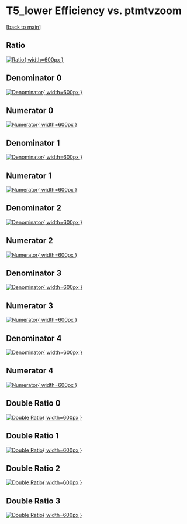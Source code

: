 # T5_lower Efficiency vs. ptmtvzoom

[[back to main](./)]



## Ratio

[![Ratio](../mtv/var/T5_lower_loweta_321_0_eff_ptmtvzoom.png){ width=600px }](../mtv/var/T5_lower_loweta_321_0_eff_ptmtvzoom.pdf)

## Denominator 0

[![Denominator](../mtv/den/T5_lower_loweta_321_0_eff_ptmtvzoom_den0.png){ width=600px }](../mtv/den/T5_lower_loweta_321_0_eff_ptmtvzoom_den0.pdf)

## Numerator 0

[![Numerator](../mtv/num/T5_lower_loweta_321_0_eff_ptmtvzoom_num0.png){ width=600px }](../mtv/num/T5_lower_loweta_321_0_eff_ptmtvzoom_num0.pdf)

## Denominator 1

[![Denominator](../mtv/den/T5_lower_loweta_321_0_eff_ptmtvzoom_den1.png){ width=600px }](../mtv/den/T5_lower_loweta_321_0_eff_ptmtvzoom_den1.pdf)

## Numerator 1

[![Numerator](../mtv/num/T5_lower_loweta_321_0_eff_ptmtvzoom_num1.png){ width=600px }](../mtv/num/T5_lower_loweta_321_0_eff_ptmtvzoom_num1.pdf)

## Denominator 2

[![Denominator](../mtv/den/T5_lower_loweta_321_0_eff_ptmtvzoom_den2.png){ width=600px }](../mtv/den/T5_lower_loweta_321_0_eff_ptmtvzoom_den2.pdf)

## Numerator 2

[![Numerator](../mtv/num/T5_lower_loweta_321_0_eff_ptmtvzoom_num2.png){ width=600px }](../mtv/num/T5_lower_loweta_321_0_eff_ptmtvzoom_num2.pdf)

## Denominator 3

[![Denominator](../mtv/den/T5_lower_loweta_321_0_eff_ptmtvzoom_den3.png){ width=600px }](../mtv/den/T5_lower_loweta_321_0_eff_ptmtvzoom_den3.pdf)

## Numerator 3

[![Numerator](../mtv/num/T5_lower_loweta_321_0_eff_ptmtvzoom_num3.png){ width=600px }](../mtv/num/T5_lower_loweta_321_0_eff_ptmtvzoom_num3.pdf)

## Denominator 4

[![Denominator](../mtv/den/T5_lower_loweta_321_0_eff_ptmtvzoom_den4.png){ width=600px }](../mtv/den/T5_lower_loweta_321_0_eff_ptmtvzoom_den4.pdf)

## Numerator 4

[![Numerator](../mtv/num/T5_lower_loweta_321_0_eff_ptmtvzoom_num4.png){ width=600px }](../mtv/num/T5_lower_loweta_321_0_eff_ptmtvzoom_num4.pdf)

## Double Ratio 0

[![Double Ratio](../mtv/ratio/T5_lower_loweta_321_0_eff_ptmtvzoom_ratio0.png){ width=600px }](../mtv/ratio/T5_lower_loweta_321_0_eff_ptmtvzoom_ratio0.pdf)

## Double Ratio 1

[![Double Ratio](../mtv/ratio/T5_lower_loweta_321_0_eff_ptmtvzoom_ratio1.png){ width=600px }](../mtv/ratio/T5_lower_loweta_321_0_eff_ptmtvzoom_ratio1.pdf)

## Double Ratio 2

[![Double Ratio](../mtv/ratio/T5_lower_loweta_321_0_eff_ptmtvzoom_ratio2.png){ width=600px }](../mtv/ratio/T5_lower_loweta_321_0_eff_ptmtvzoom_ratio2.pdf)

## Double Ratio 3

[![Double Ratio](../mtv/ratio/T5_lower_loweta_321_0_eff_ptmtvzoom_ratio3.png){ width=600px }](../mtv/ratio/T5_lower_loweta_321_0_eff_ptmtvzoom_ratio3.pdf)

